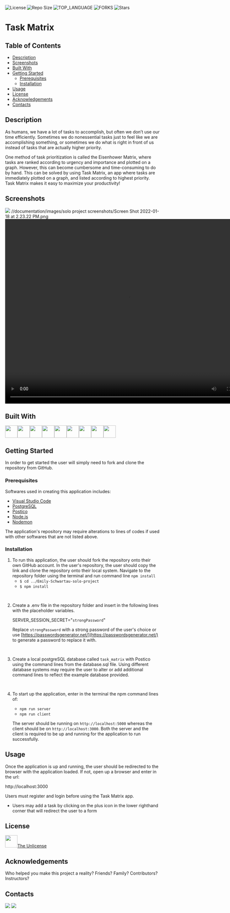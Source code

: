 ![License](https://img.shields.io/github/license/emilyschwartau/Emily-Schwartau-solo-project.svg?style=for-the-badge) ![Repo Size](https://img.shields.io/github/languages/code-size/emilyschwartau/Emily-Schwartau-solo-project.svg?style=for-the-badge) ![TOP_LANGUAGE](https://img.shields.io/github/languages/top/emilyschwartau/Emily-Schwartau-solo-project.svg?style=for-the-badge) ![FORKS](https://img.shields.io/github/forks/emilyschwartau/Emily-Schwartau-solo-project.svg?style=for-the-badge&social) ![Stars](https://img.shields.io/github/stars/emilyschwartau/Emily-Schwartau-solo-project.svg?style=for-the-badge)
    
# Task Matrix

## Table of Contents

- [Description](#description)
- [Screenshots](#screenshots)
- [Built With](#built-with)
- [Getting Started](#getting-started)
  - [Prerequisites](#prerequisites)
  - [Installation](#installation)
- [Usage](#usage)
- [License](#license)
- [Acknowledgements](#acknowledgements)
- [Contacts](#contacts)

## Description

As humans, we have a lot of tasks to accomplish, but often we don’t use our time efficiently. Sometimes we do nonessential tasks just to feel like we are accomplishing something, or sometimes we do what is right in front of us instead of tasks that are actually higher priority.

One method of task prioritization is called the Eisenhower Matrix, where tasks are ranked according to urgency and importance and plotted on a graph. However, this can become cumbersome and time-consuming to do by hand. This can be solved by using  Task Matrix, an app where tasks are immediately plotted on a graph, and listed according to highest priority. Task Matrix makes it easy to maximize your productivity!

## Screenshots

<img src="/documentation/images/solo project screenshots/Screen Shot 2022-01-18 at 2.23.22 PM.png"/>
//documentation/images/solo project screenshots/Screen Shot 2022-01-18 at 2.23.22 PM.png

<video controls="controls" width="800" height="600" name="Video Name">
  <source src="/documentation/images/task-matrix-demo.mov">
</video>

## Built With

<a href="https://developer.mozilla.org/en-US/docs/Web/CSS"><img src="https://raw.githubusercontent.com/devicons/devicon/master/icons/css3/css3-original.svg" height="40px" width="40px" /></a><a href="https://www.heroku.com/"><img src="https://raw.githubusercontent.com/devicons/devicon/master/icons/heroku/heroku-original.svg" height="40px" width="40px" /></a><a href="https://developer.mozilla.org/en-US/docs/Web/HTML"><img src="https://raw.githubusercontent.com/devicons/devicon/master/icons/html5/html5-original.svg" height="40px" width="40px" /></a><a href="https://developer.mozilla.org/en-US/docs/Web/JavaScript"><img src="https://raw.githubusercontent.com/devicons/devicon/master/icons/javascript/javascript-original.svg" height="40px" width="40px" /></a><a href="https://material-ui.com/"><img src="https://raw.githubusercontent.com/devicons/devicon/master/icons/materialui/materialui-original.svg" height="40px" width="40px" /></a><a href="https://nodejs.org/en/"><img src="https://raw.githubusercontent.com/devicons/devicon/master/icons/nodejs/nodejs-original.svg" height="40px" width="40px" /></a><a href="https://www.postgresql.org/"><img src="https://raw.githubusercontent.com/devicons/devicon/master/icons/postgresql/postgresql-original.svg" height="40px" width="40px" /></a><a href="https://reactjs.org/"><img src="https://raw.githubusercontent.com/devicons/devicon/master/icons/react/react-original-wordmark.svg" height="40px" width="40px" /></a><a href="https://redux.js.org/"><img src="https://raw.githubusercontent.com/devicons/devicon/master/icons/redux/redux-original.svg" height="40px" width="40px" /></a>

## Getting Started

In order to get started the user will simply need to fork and clone the repository from GitHub.

### Prerequisites

Softwares used in creating this application includes:

- [Visual Studio Code](https://code.visualstudio.com/)
- [PostgreSQL](https://www.postgresql.org/)
- [Postico](https://eggerapps.at/postico/)
- [Node.js](https://nodejs.org/en/)
- [Nodemon](https://nodemon.io/)

The application's repository may require alterations to lines of codes if used with other softwares that are not listed above.

### Installation

1. To run this application, the user should fork the repository onto their own GitHub account. In the user's repository, the user should copy the link and clone the repository onto their local system. Navigate to the repository folder using the terminal and run command line `npm install`
   - `$ cd ../Emily-Schwartau-solo-project`
   - `$ npm install`

<br />

2. Create a .env file in the repository folder and insert in the following lines with the placeholder variables.

   SERVER_SESSION_SECRET="`strongPassword`" <br />

   Replace `strongPassword` with a strong password of the user's choice or use [https://passwordsgenerator.net/](https://passwordsgenerator.net/) to generate a password to replace it with.

<br />

3.  Create a local postgreSQL database called `task_matrix` with Postico using the command lines from the database.sql file. Using different database systems may require the user to alter or add additional command lines to reflect the example database provided.

<br />

4. To start up the application, enter in the terminal the npm command lines of:

   - `npm run server`
   - `npm run client`

   The server should be running on `http://localhost:5000` whereas the client should be on `http://localhost:3000`. Both the server and the client is required to be up and running for the application to run successfully.

## Usage

Once the application is up and running, the user should be redirected to the browser with the application loaded. If not, open up a browser and enter in the url:

http://localhost:3000

Users must register and login before using the Task Matrix app. 

- Users may add a task by clicking on the plus icon in the lower righthand corner that will redirect the user to a form


## License

<a href="https://choosealicense.com/licenses/unlicense/"><img src="https://raw.githubusercontent.com/johnturner4004/readme-generator/master/src/components/assets/images/unlicense.svg" height=40 />The Unlicense</a>

## Acknowledgements

Who helped you make this project a reality? Friends? Family? Contributors? Instructors?

## Contacts

<a href="https://www.linkedin.com/in/Emily Schwartau"><img src="https://img.shields.io/badge/LinkedIn-0077B5?style=for-the-badge&logo=linkedin&logoColor=white" /></a>  <a href="mailto:emilyschwartau@gmail.com"><img src=https://raw.githubusercontent.com/johnturner4004/readme-generator/master/src/components/assets/images/email_me_button_icon_151852.svg /></a>